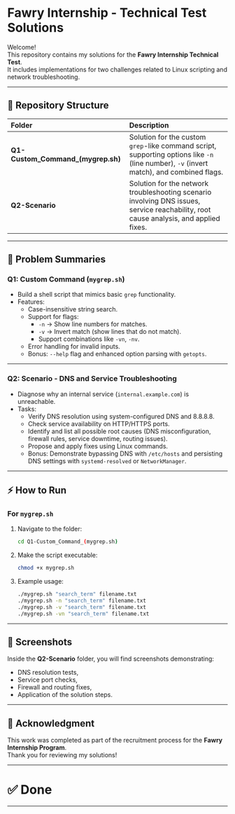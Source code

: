 # Fawry Internship - Technical Test Solutions

Welcome!  
This repository contains my solutions for the **Fawry Internship Technical Test**.  
It includes implementations for two challenges related to Linux scripting and network troubleshooting.

---

## 📁 Repository Structure

| Folder | Description |
|:-------|:------------|
| **Q1-Custom_Command_(mygrep.sh)** | Solution for the custom `grep`-like command script, supporting options like `-n` (line number), `-v` (invert match), and combined flags. |
| **Q2-Scenario** | Solution for the network troubleshooting scenario involving DNS issues, service reachability, root cause analysis, and applied fixes. |

---

## 📜 Problem Summaries

### Q1: Custom Command (`mygrep.sh`)

- Build a shell script that mimics basic `grep` functionality.
- Features:
  - Case-insensitive string search.
  - Support for flags:
    - `-n` → Show line numbers for matches.
    - `-v` → Invert match (show lines that do not match).
    - Support combinations like `-vn`, `-nv`.
  - Error handling for invalid inputs.
  - Bonus: `--help` flag and enhanced option parsing with `getopts`.

---

### Q2: Scenario - DNS and Service Troubleshooting

- Diagnose why an internal service (`internal.example.com`) is unreachable.
- Tasks:
  - Verify DNS resolution using system-configured DNS and 8.8.8.8.
  - Check service availability on HTTP/HTTPS ports.
  - Identify and list all possible root causes (DNS misconfiguration, firewall rules, service downtime, routing issues).
  - Propose and apply fixes using Linux commands.
  - Bonus: Demonstrate bypassing DNS with `/etc/hosts` and persisting DNS settings with `systemd-resolved` or `NetworkManager`.

---

## ⚡ How to Run

### For `mygrep.sh`

1. Navigate to the folder:

   ```bash
   cd Q1-Custom_Command_(mygrep.sh)
   ```

2. Make the script executable:

   ```bash
   chmod +x mygrep.sh
   ```

3. Example usage:

   ```bash
   ./mygrep.sh "search_term" filename.txt
   ./mygrep.sh -n "search_term" filename.txt
   ./mygrep.sh -v "search_term" filename.txt
   ./mygrep.sh -vn "search_term" filename.txt
   ```

---

## 📸 Screenshots

Inside the **Q2-Scenario** folder, you will find screenshots demonstrating:

- DNS resolution tests,
- Service port checks,
- Firewall and routing fixes,
- Application of the solution steps.

---

## 🙌 Acknowledgment

This work was completed as part of the recruitment process for the **Fawry Internship Program**.  
Thank you for reviewing my solutions!

---

# ✅ Done

---
